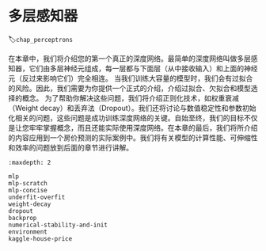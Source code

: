 # 多层感知器
:label:`chap_perceptrons`

在本章中，我们将介绍您的第一个真正的深度网络。最简单的深度网络叫做多层感知器，它们由多层神经元组成，每一层都与下面层（从中接收输入）和上面的神经元（反过来影响它们）完全相连。
当我们训练大容量的模型时，我们会有过拟合的风险。因此，我们需要为你提供一个正式的介绍，介绍过拟合、欠拟合和模型选择的概念。
为了帮助你解决这些问题，我们将介绍正则化技术，如权重衰减（Weight decay）和丢弃法（Dropout）。我们还将讨论与数值稳定性和参数初始化相关的问题，这些问题是成功训练深度网络的关键。自始至终，我们的目标不仅是让您牢牢掌握概念，而且还能实际使用深度网络。在本章的最后，我们将所介绍的内容应用到一个房价预测的实际案例中。我们将有关模型的计算性能、可伸缩性和效率的问题放到后面的章节进行讲解。

```toc
:maxdepth: 2

mlp
mlp-scratch
mlp-concise
underfit-overfit
weight-decay
dropout
backprop
numerical-stability-and-init
environment
kaggle-house-price
```
